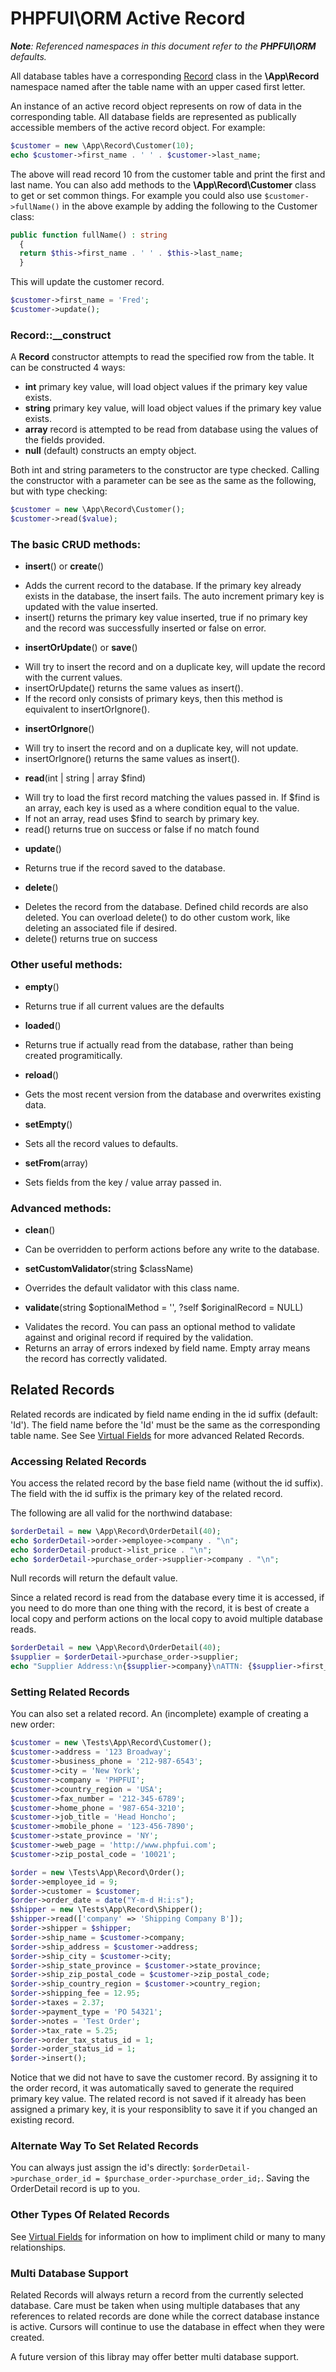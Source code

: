 # PHPFUI\ORM Active Record
*__Note__: Referenced namespaces in this document refer to the **PHPFUI\ORM** defaults.*

All database tables have a corresponding [Record](http://phpfui.com/?n=PHPFUI%5CORM&c=Record) class in the **\App\Record** namespace named after the table name with an upper cased first letter.

An instance of an active record object represents on row of data in the corresponding table. All database fields are represented as publically accessible members of the active record object. For example:

```php
$customer = new \App\Record\Customer(10);
echo $customer->first_name . ' ' . $customer->last_name;
```

The above will read record 10 from the customer table and print the first and last name.  You can also add methods to the **\App\Record\Customer** class to get or set common things. For example you could also use `$customer->fullName()` in the above example by adding the following to the Customer class:
```php
public function fullName() : string
  {
  return $this->first_name . ' ' . $this->last_name;
  }
```

This will update the customer record.
```php
$customer->first_name = 'Fred';
$customer->update();
```

### Record::__construct
A **Record** constructor attempts to read the specified row from the table. It can be constructed 4 ways:
- **int** primary key value, will load object values if the primary key value exists.
- **string** primary key value, will load object values if the primary key value exists.
- **array** record is attempted to be read from database using the values of the fields provided.
- **null** (default) constructs an empty object.

Both int and string parameters to the constructor are type checked. Calling the constructor with a parameter can be see as the same as the following, but with type checking:
```php
$customer = new \App\Record\Customer();
$customer->read($value);
```

### The basic CRUD methods:
- **insert**() or **create**()
 * Adds the current record to the database. If the primary key already exists in the database, the insert fails. The auto increment primary key is updated with the value inserted.
 * insert() returns the primary key value inserted, true if no primary key and the record was successfully inserted or false on error.
- **insertOrUpdate**() or **save**()
 * Will try to insert the record and on a duplicate key, will update the record with the current values.
 * insertOrUpdate() returns the same values as insert().
 * If the record only consists of primary keys, then this method is equivalent to insertOrIgnore().
- **insertOrIgnore**()
 * Will try to insert the record and on a duplicate key, will not update.
 * insertOrIgnore() returns the same values as insert().
- **read**(int | string | array $find)
 * Will try to load the first record matching the values passed in. If $find is an array, each key is used as a where condition equal to the value.
 * If not an array, read uses $find to search by primary key.
 * read() returns true on success or false if no match found
- **update**()
 * Returns true if the record saved to the database.
- **delete**()
 * Deletes the record from the database. Defined child records are also deleted. You can overload delete() to do other custom work, like deleting an associated file if desired.
 * delete() returns true on success

### Other useful methods:
- **empty**()
 * Returns true if all current values are the defaults
- **loaded**()
 * Returns true if actually read from the database, rather than being created programitically.
- **reload**()
 * Gets the most recent version from the database and overwrites existing data.
- **setEmpty**()
 * Sets all the record values to defaults.
- **setFrom**(array)
 * Sets fields from the key / value array passed in.

### Advanced methods:
- **clean**()
 * Can be overridden to perform actions before any write to the database.
- **setCustomValidator**(string $className)
 * Overrides the default validator with this class name.
- **validate**(string $optionalMethod = '', ?self $originalRecord = NULL)
 * Validates the record. You can pass an optional method to validate against and original record if required by the validation.
 * Returns an array of errors indexed by field name. Empty array means the record has correctly validated.

## Related Records
Related records are indicated by field name ending in the id suffix (default: 'Id').  The field name before the 'Id' must be the same as the corresponding table name. See See [Virtual Fields](https://github.com/phpfui/ORM/blob/main/docs/5.%20Virtual%20Fields.md) for more advanced Related Records.

### Accessing Related Records
You access the related record by the base field name (without the id suffix). The field with the id suffix is the primary key of the related record.

The following are all valid for the northwind database:
```php
$orderDetail = new \App\Record\OrderDetail(40);
echo $orderDetail->order->employee->company . "\n";
echo $orderDetail-product->list_price . "\n";
echo $orderDetail->purchase_order->supplier->company . "\n";
```
Null records will return the default value.

Since a related record is read from the database every time it is accessed, if you need to do more than one thing with the record, it is best of create a local copy and perform actions on the local copy to avoid multiple database reads.
```php
$orderDetail = new \App\Record\OrderDetail(40);
$supplier = $orderDetail->purchase_order->supplier;
echo "Supplier Address:\n{$supplier->company}\nATTN: {$supplier->first_name} {$supplier->last_name}\n{$supplier->address}\n{$supplier->city} {$supplier->state} {$supplier->zip_postal_code}\n{$supplier->country_region}\n";
```
### Setting Related Records
You can also set a related record. An (incomplete) example of creating a new order:
```php
$customer = new \Tests\App\Record\Customer();
$customer->address = '123 Broadway';
$customer->business_phone = '212-987-6543';
$customer->city = 'New York';
$customer->company = 'PHPFUI';
$customer->country_region = 'USA';
$customer->fax_number = '212-345-6789';
$customer->home_phone = '987-654-3210';
$customer->job_title = 'Head Honcho';
$customer->mobile_phone = '123-456-7890';
$customer->state_province = 'NY';
$customer->web_page = 'http://www.phpfui.com';
$customer->zip_postal_code = '10021';

$order = new \Tests\App\Record\Order();
$order->employee_id = 9;
$order->customer = $customer;
$order->order_date = date("Y-m-d H:i:s");
$shipper = new \Tests\App\Record\Shipper();
$shipper->read(['company' => 'Shipping Company B']);
$order->shipper = $shipper;
$order->ship_name = $customer->company;
$order->ship_address = $customer->address;
$order->ship_city = $customer->city;
$order->ship_state_province = $customer->state_province;
$order->ship_zip_postal_code = $customer->zip_postal_code;
$order->ship_country_region = $customer->country_region;
$order->shipping_fee = 12.95;
$order->taxes = 2.37;
$order->payment_type = 'PO 54321';
$order->notes = 'Test Order';
$order->tax_rate = 5.25;
$order->order_tax_status_id = 1;
$order->order_status_id = 1;
$order->insert();
```
Notice that we did not have to save the customer record.  By assigning it to the order record, it was automatically saved to generate the required primary key value. The related record is not saved if it already has been assigned a primary key, it is your responsiblity to save it if you changed an existing record.

### Alternate Way To Set Related Records
You can always just assign the id's directly: `$orderDetail->purchase_order_id = $purchase_order->purchase_order_id;`. Saving the OrderDetail record is up to you.

### Other Types Of Related Records
See [Virtual Fields](https://github.com/phpfui/ORM/blob/main/docs/5.%20Virtual%20Fields.md) for information on how to impliment child or many to many relationships.

### Multi Database Support
Related Records will always return a record from the currently selected database. Care must be taken when using multiple databases that any references to related records are done while the correct database instance is active. Cursors will continue to use the database in effect when they were created.

A future version of this libray may offer better multi database support.
